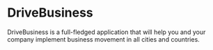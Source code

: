 # DriveBusiness
DriveBusiness is a full-fledged application that will help you and your company implement business movement in all cities and countries.
